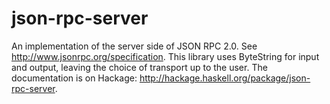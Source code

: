 json-rpc-server
===============
An implementation of the server side of JSON RPC 2.0. See <http://www.jsonrpc.org/specification>. This library uses ByteString for input and output, leaving the choice of transport up to the user. The documentation is on Hackage: <http://hackage.haskell.org/package/json-rpc-server>.
